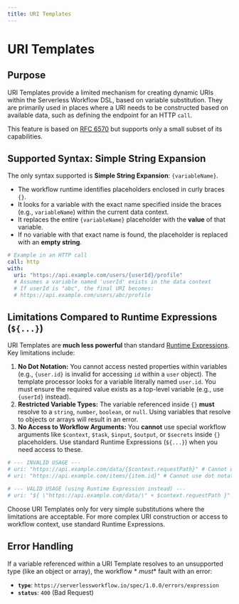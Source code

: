 ```yaml
---
title: URI Templates
---
```


# URI Templates

## Purpose

URI Templates provide a limited mechanism for creating dynamic URIs within the Serverless Workflow DSL, based on
variable substitution. They are primarily used in places where a URI needs to be constructed based on available data,
such as defining the endpoint for an HTTP `call`.

This feature is based on [RFC 6570](https://datatracker.ietf.org/doc/html/rfc6570) but supports only a small subset of
its capabilities.

## Supported Syntax: Simple String Expansion

The only syntax supported is **Simple String Expansion**: `{variableName}`.

* The workflow runtime identifies placeholders enclosed in curly braces `{}`.
* It looks for a variable with the exact name specified inside the braces (e.g., `variableName`) within the current data
  context.
* It replaces the entire `{variableName}` placeholder with the **value** of that variable.
* If no variable with that exact name is found, the placeholder is replaced with an **empty string**.

```yaml
# Example in an HTTP call
call: http
with:
  uri: "https://api.example.com/users/{userId}/profile"
  # Assumes a variable named 'userId' exists in the data context
  # If userId is "abc", the final URI becomes:
  # https://api.example.com/users/abc/profile 
```

## Limitations Compared to Runtime Expressions (`${...}`)

URI Templates are **much less powerful** than standard [Runtime Expressions](dsl-runtime-expressions.md). Key
limitations include:

1. **No Dot Notation:** You cannot access nested properties within variables (e.g., `{user.id}` is invalid for accessing
   `id` within a `user` object). The template processor looks for a variable literally named `user.id`. You must ensure
   the required value exists as a top-level variable (e.g., use `{userId}` instead).
2. **Restricted Variable Types:** The variable referenced inside `{}` **must** resolve to a `string`, `number`,
   `boolean`, or `null`. Using variables that resolve to objects or arrays will result in an error.
3. **No Access to Workflow Arguments:** You **cannot** use special workflow arguments like `$context`, `$task`,
   `$input`, `$output`, or `$secrets` inside `{}` placeholders. Use standard Runtime Expressions (`${...}`) when you
   need access to these.

```yaml
# --- INVALID USAGE --- 
# uri: "https://api.example.com/data/{$context.requestPath}" # Cannot use $context
# uri: "https://api.example.com/items/{item.id}" # Cannot use dot notation

# --- VALID USAGE (using Runtime Expression instead) --- 
# uri: "${ \"https://api.example.com/data/\" + $context.requestPath }" 
```

Choose URI Templates only for very simple substitutions where the limitations are acceptable. For more complex URI
construction or access to workflow context, use standard Runtime Expressions.

## Error Handling

If a variable referenced within a URI Template resolves to an unsupported type (like an object or array), the workflow *
*must** fault with an error:

* **`type`**: `https://serverlessworkflow.io/spec/1.0.0/errors/expression`
* **`status`**: `400` (Bad Request) 